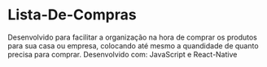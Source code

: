 # Lista-De-Compras
 Desenvolvido para facilitar a organização na hora de comprar os produtos para sua casa ou empresa, colocando até mesmo a quandidade de quanto precisa para comprar. Desenvolvido com: JavaScript e React-Native
